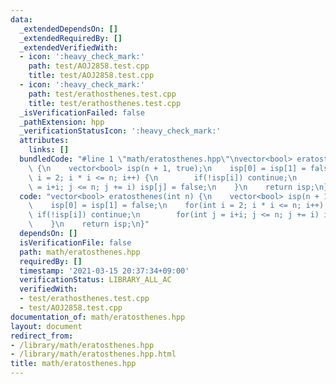 ```yaml
---
data:
  _extendedDependsOn: []
  _extendedRequiredBy: []
  _extendedVerifiedWith:
  - icon: ':heavy_check_mark:'
    path: test/AOJ2858.test.cpp
    title: test/AOJ2858.test.cpp
  - icon: ':heavy_check_mark:'
    path: test/erathosthenes.test.cpp
    title: test/erathosthenes.test.cpp
  _isVerificationFailed: false
  _pathExtension: hpp
  _verificationStatusIcon: ':heavy_check_mark:'
  attributes:
    links: []
  bundledCode: "#line 1 \"math/eratosthenes.hpp\"\nvector<bool> eratosthenes(int n)\
    \ {\n    vector<bool> isp(n + 1, true);\n    isp[0] = isp[1] = false;\n    for(int\
    \ i = 2; i * i <= n; i++) {\n        if(!isp[i]) continue;\n        for(int j\
    \ = i+i; j <= n; j += i) isp[j] = false;\n    }\n    return isp;\n}\n"
  code: "vector<bool> eratosthenes(int n) {\n    vector<bool> isp(n + 1, true);\n\
    \    isp[0] = isp[1] = false;\n    for(int i = 2; i * i <= n; i++) {\n       \
    \ if(!isp[i]) continue;\n        for(int j = i+i; j <= n; j += i) isp[j] = false;\n\
    \    }\n    return isp;\n}"
  dependsOn: []
  isVerificationFile: false
  path: math/eratosthenes.hpp
  requiredBy: []
  timestamp: '2021-03-15 20:37:34+09:00'
  verificationStatus: LIBRARY_ALL_AC
  verifiedWith:
  - test/erathosthenes.test.cpp
  - test/AOJ2858.test.cpp
documentation_of: math/eratosthenes.hpp
layout: document
redirect_from:
- /library/math/eratosthenes.hpp
- /library/math/eratosthenes.hpp.html
title: math/eratosthenes.hpp
---
```

